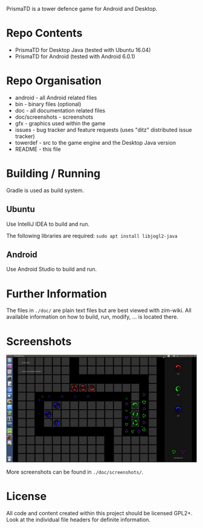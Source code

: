 PrismaTD is a tower defence game for Android and Desktop.

# Repo Contents

* PrismaTD for Desktop Java (tested with Ubuntu 16.04)
* PrismaTD for Android (tested with Android 6.0.1)

# Repo Organisation

* android         - all Android related files
* bin             - binary files (optional)
* doc             - all documentation related files
* doc/screenshots - screenshots
* gfx             - graphics used within the game
* issues          - bug tracker and feature requests (uses "ditz" distributed issue tracker)
* towerdef        - src to the game engine and the Desktop Java version
* README          - this file

# Building / Running

Gradle is used as build system.

## Ubuntu

Use IntelliJ IDEA to build and run.

The following libraries are required:
`sudo apt install libjogl2-java`

## Android

Use Android Studio to build and run.

# Further Information

The files in `./doc/` are plain text files but are best viewed with zim-wiki.
All available information on how to build, run, modify, ... is located there.

# Screenshots
![PrismaTD Screenshot](/doc/screenshots/screenshot-2017-04-30.png?raw=true)

More screenshots can be found in `./doc/screenshots/`.

# License

All code and content created within this project should be licensed GPL2+.
Look at the individual file headers for definite information.
